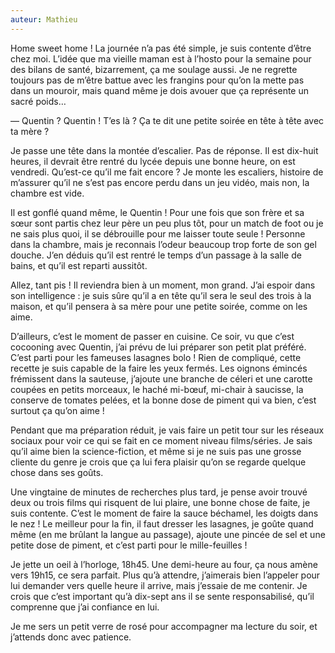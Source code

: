 ```yaml
---
auteur: Mathieu
---
```




Home sweet home ! La journée n’a pas été simple, je suis contente d’être chez moi. L’idée que ma vieille maman est à l’hosto pour la semaine pour des bilans de santé, bizarrement, ça me soulage aussi. Je ne regrette toujours pas de m’être battue avec les frangins pour qu’on la mette pas dans un mouroir, mais quand même je dois avouer que ça représente un sacré poids…

— Quentin ? Quentin ! T’es là ? Ça te dit une petite soirée en tête à tête avec ta mère ?

Je passe une tête dans la montée d’escalier. Pas de réponse. Il est dix-huit heures, il devrait être rentré du lycée depuis une bonne heure, on est vendredi. Qu’est-ce qu’il me fait encore ? Je monte les escaliers, histoire de m’assurer qu’il ne s’est pas encore perdu dans un jeu vidéo, mais non, la chambre est vide.

Il est gonflé quand même, le Quentin ! Pour une fois que son frère et sa sœur sont partis chez leur père un peu plus tôt, pour un match de foot ou je ne sais plus quoi, il se débrouille pour me laisser toute seule ! Personne dans la chambre, mais je reconnais l’odeur beaucoup trop forte de son gel douche. J’en déduis qu’il est rentré le temps d’un passage à la salle de bains, et qu’il est reparti aussitôt.

Allez, tant pis ! Il reviendra bien à un moment, mon grand. J’ai espoir dans son intelligence : je suis sûre qu’il a en tête qu’il sera le seul des trois à la maison, et qu’il pensera à sa mère pour une petite soirée, comme on les aime.

D’ailleurs, c’est le moment de passer en cuisine. Ce soir, vu que c’est cocooning avec Quentin, j’ai prévu de lui préparer son petit plat préféré. C’est parti pour les fameuses lasagnes bolo ! Rien de compliqué, cette recette je suis capable de la faire les yeux fermés. Les oignons émincés frémissent dans la sauteuse, j’ajoute une branche de céleri et une carotte coupées en petits morceaux, le haché mi-bœuf, mi-chair à saucisse, la conserve de tomates pelées, et la bonne dose de piment qui va bien, c’est surtout ça qu’on aime !

Pendant que ma préparation réduit, je vais faire un petit tour sur les réseaux sociaux pour voir ce qui se fait en ce moment niveau films/séries. Je sais qu’il aime bien la science-fiction, et même si je ne suis pas une grosse cliente du genre je crois que ça lui fera plaisir qu’on se regarde quelque chose dans ses goûts.

Une vingtaine de minutes de recherches plus tard, je pense avoir trouvé deux ou trois films qui risquent de lui plaire, une bonne chose de faite, je suis contente. C’est le moment de faire la sauce béchamel, les doigts dans le nez ! Le meilleur pour la fin, il faut dresser les lasagnes, je goûte quand même (en me brûlant la langue au passage), ajoute une pincée de sel et une petite dose de piment, et c’est parti pour le mille-feuilles !

Je jette un oeil à l’horloge, 18h45. Une demi-heure au four, ça nous amène vers 19h15, ce sera parfait. Plus qu’à attendre, j’aimerais bien l’appeler pour lui demander vers quelle heure il arrive, mais j’essaie de me contenir. Je crois que c’est important qu’à dix-sept ans il se sente responsabilisé, qu’il comprenne que j’ai confiance en lui.

Je me sers un petit verre de rosé pour accompagner ma lecture du soir, et j’attends donc avec patience.


